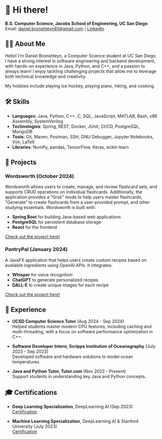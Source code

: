 
# 👋 Hi there!  

**B.S. Computer Science, Jacobs School of Engineering, UC San Diego**  
Email: daniel.bronshteyn81@gmail.com | [LinkedIn](https://www.linkedin.com/in/daniel-bronshteyn-78862212a/)

## 👨‍💻 About Me 

Hello! I'm Daniel Bronshteyn, a Computer Science student at UC San Diego. I have a strong interest in software engineering and backend development, with hands-on experience in Java, Python, and C++, and a passion to always learn! I enjoy tackling challenging projects that allow me to leverage both technical knowledge and creativity.

My hobbies include playing ice hockey, playing piano, hiking, and cooking.

## 🛠️ Skills 

- **Languages**: Java, Python, C++, C, SQL, JavaScript, MATLAB, Bash, x86 Assembly, SystemVerilog
- **Technologies**: Spring, REST, Docker, JUnit, CI/CD,‬‭ PostgreSQL, MongoDB
- **Tools**: Git, Maven, Postman, SSH, GNU Debugger, Jupyter‬‭ Notebooks, Vim, LaTeX
- **Libraries**: NumPy, pandas, TensorFlow, Keras, scikit-learn

## 🚀 Projects 

### Wordsworth (October 2024)
Wordsworth allows users to create, manage, and review flashcard sets, and supports CRUD operations on individual flashcards. Additionally, the application provides a "Grok" mode to help users master flashcards, "Generate" to create flashcards from a user-provided prompt, and other studying essentials. Wordsworth is built with:
- **Spring Boot** for building Java-based web applications
- **PostgreSQL** for persistent database storage
- **React** for the frontend
  
[Check out the project here!](https://github.com/dbronshteyn/Wordsworth)

### PantryPal (January 2024)
A JavaFX application that helps users create custom recipes based on available ingredients using OpenAI APIs. It integrates:
- **Whisper** for voice recognition
- **ChatGPT** to generate personalized recipes
- **DALL-E** to create unique images for each recipe
  
[Check out the project here!](https://github.com/dbronshteyn/PantryPal)

## 💼 Experience 

- **UCSD Computer Science Tutor** (Aug 2024 - Sep 2024)  
  Helped students master modern CPU features, including caching and multi-threading, with a focus on software performance optimization in C++.
  
- **Software Developer Intern, Scripps Institution of Oceanography** (July 2023 - Sep 2023)  
  Developed software and hardware solutions to model ocean temperatures.

- **Java and Python Tutor, Tutor.com** (Nov 2022 - Present)  
  Support students in understanding key Java and Python concepts.

## 🎓 Certifications

- **Deep Learning Specialization**, DeepLearning.AI (Sep 2023)  
  [Certification](https://www.coursera.org/account/accomplishments/specialization/certificate/MSZULYSPJDSV)

- **Machine Learning Specialization**, DeepLearning.AI & Stanford University (July 2023)  
  [Certification](https://www.coursera.org/account/accomplishments/specialization/certificate/M66VNMT5FA28)
